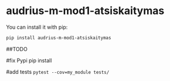 # audrius-m-mod1-atsiskaitymas

You can install it with pip:
```bash
pip install audrius-m-mod1-atsiskaitymas
```

##TODO

#fix Pypi pip install

#add tests `pytest --cov=my_module tests/`
